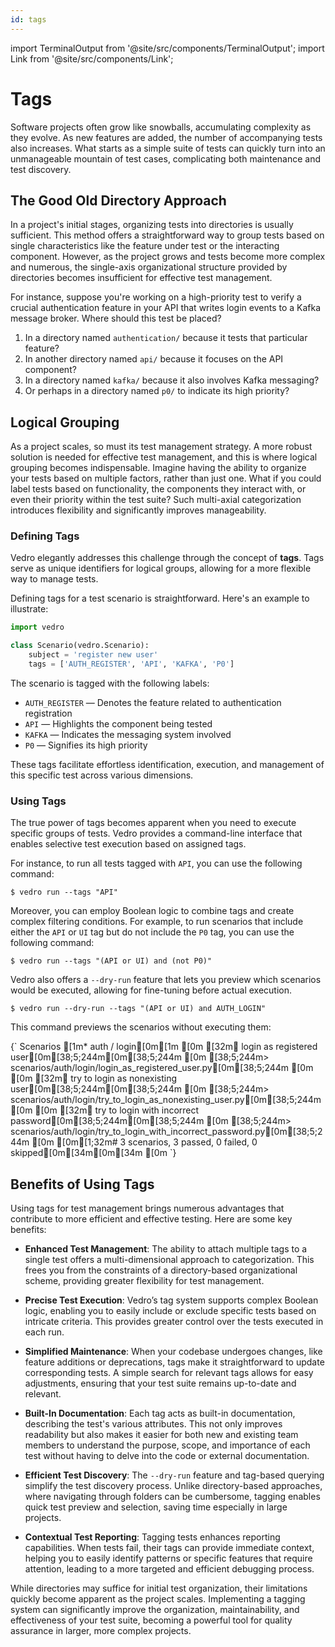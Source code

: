 ```yaml
---
id: tags
---
```


import TerminalOutput from '@site/src/components/TerminalOutput';
import Link from '@site/src/components/Link';

# Tags

Software projects often grow like snowballs, accumulating complexity as they evolve. As new features are added, the number of accompanying tests also increases. What starts as a simple suite of tests can quickly turn into an unmanageable mountain of test cases, complicating both maintenance and test discovery.

## The Good Old Directory Approach

In a project's initial stages, organizing tests into directories is usually sufficient. This method offers a straightforward way to group tests based on single characteristics like the feature under test or the interacting component. However, as the project grows and tests become more complex and numerous, the single-axis organizational structure provided by directories becomes insufficient for effective test management.

For instance, suppose you're working on a high-priority test to verify a crucial authentication feature in your API that writes login events to a <Link to="https://kafka.apache.org/">Kafka</Link> message broker. Where should this test be placed?

1. In a directory named `authentication/` because it tests that particular feature?
2. In another directory named `api/` because it focuses on the API component?
3. In a directory named `kafka/` because it also involves Kafka messaging?
4. Or perhaps in a directory named `p0/` to indicate its high priority?

## Logical Grouping

As a project scales, so must its test management strategy. A more robust solution is needed for effective test management, and this is where logical grouping becomes indispensable. Imagine having the ability to organize your tests based on multiple factors, rather than just one. What if you could label tests based on functionality, the components they interact with, or even their priority within the test suite? Such multi-axial categorization introduces flexibility and significantly improves manageability.

### Defining Tags

Vedro elegantly addresses this challenge through the concept of **tags**. Tags serve as unique identifiers for logical groups, allowing for a more flexible way to manage tests.

Defining tags for a test scenario is straightforward. Here's an example to illustrate:

```python
import vedro

class Scenario(vedro.Scenario):
    subject = 'register new user'
    tags = ['AUTH_REGISTER', 'API', 'KAFKA', 'P0']
```

The scenario is tagged with the following labels:

- `AUTH_REGISTER` — Denotes the feature related to authentication registration
- `API` — Highlights the component being tested
- `KAFKA` — Indicates the messaging system involved
- `P0` — Signifies its high priority

These tags facilitate effortless identification, execution, and management of this specific test across various dimensions.

### Using Tags

The true power of tags becomes apparent when you need to execute specific groups of tests. Vedro provides a command-line interface that enables selective test execution based on assigned tags.

For instance, to run all tests tagged with `API`, you can use the following command:

```shell
$ vedro run --tags "API"
```

Moreover, you can employ <Link to="https://en.wikipedia.org/wiki/Boolean_algebra">Boolean logic</Link> to combine tags and create complex filtering conditions. For example, to run scenarios that include either the `API` or `UI` tag but do not include the `P0` tag, you can use the following command:

```shell
$ vedro run --tags "(API or UI) and (not P0)"
```

Vedro also offers a `--dry-run` feature that lets you preview which scenarios would be executed, allowing for fine-tuning before actual execution.

```shell
$ vedro run --dry-run --tags "(API or UI) and AUTH_LOGIN"
```

This command previews the scenarios without executing them:

<TerminalOutput>
{`
Scenarios
[1m* auth / login[0m[1m
[0m [32m✔ login as registered user[0m[38;5;244m[0m[38;5;244m
[0m   [38;5;244m> scenarios/auth/login/login_as_registered_user.py[0m[38;5;244m
[0m 
[0m [32m✔ try to login as nonexisting user[0m[38;5;244m[0m[38;5;244m
[0m   [38;5;244m> scenarios/auth/login/try_to_login_as_nonexisting_user.py[0m[38;5;244m
[0m 
[0m [32m✔ try to login with incorrect password[0m[38;5;244m[0m[38;5;244m
[0m   [38;5;244m> scenarios/auth/login/try_to_login_with_incorrect_password.py[0m[38;5;244m
[0m 
[0m[1;32m# 3 scenarios, 3 passed, 0 failed, 0 skipped[0m[34m[0m[34m
[0m
`}
</TerminalOutput>

## Benefits of Using Tags

Using tags for test management brings numerous advantages that contribute to more efficient and effective testing. Here are some key benefits:

- **Enhanced Test Management**: The ability to attach multiple tags to a single test offers a multi-dimensional approach to categorization. This frees you from the constraints of a directory-based organizational scheme, providing greater flexibility for test management.

- **Precise Test Execution**: Vedro’s tag system supports complex Boolean logic, enabling you to easily include or exclude specific tests based on intricate criteria. This provides greater control over the tests executed in each run.

- **Simplified Maintenance**: When your codebase undergoes changes, like feature additions or deprecations, tags make it straightforward to update corresponding tests. A simple search for relevant tags allows for easy adjustments, ensuring that your test suite remains up-to-date and relevant.

- **Built-In Documentation**: Each tag acts as built-in documentation, describing the test's various attributes. This not only improves readability but also makes it easier for both new and existing team members to understand the purpose, scope, and importance of each test without having to delve into the code or external documentation.

- **Efficient Test Discovery**: The `--dry-run` feature and tag-based querying simplify the test discovery process. Unlike directory-based approaches, where navigating through folders can be cumbersome, tagging enables quick test preview and selection, saving time especially in large projects.

- **Contextual Test Reporting**: Tagging tests enhances reporting capabilities. When tests fail, their tags can provide immediate context, helping you to easily identify patterns or specific features that require attention, leading to a more targeted and efficient debugging process.

While directories may suffice for initial test organization, their limitations quickly become apparent as the project scales. Implementing a tagging system can significantly improve the organization, maintainability, and effectiveness of your test suite, becoming a powerful tool for quality assurance in larger, more complex projects.
